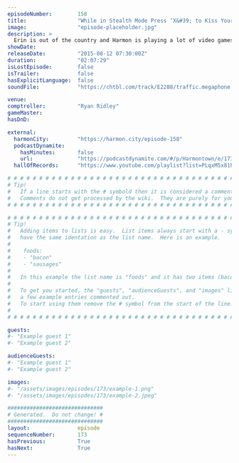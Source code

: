 ```yaml
---
episodeNumber:        158
title:                "While in Stealth Mode Press ‘X&#39; to Kiss Your Wife"
image:                "episode-placeholder.jpg"
description: >
  Erin is out of the country and Harmon is playing a lot of video games and has strong opinions on them. Ryan Ridley comptrolls and the guys from Before You Were Funny make Harmon read one of his earliest short stories. Watch the video at harmontown.com/...
showDate:             
releaseDate:          "2015-08-12 07:30:00Z"
duration:             "02:07:29"
isLostEpisode:        false
isTrailer:            false
hasExplicitLanguage:  false
soundFile:            "https://chtbl.com/track/E2288/traffic.megaphone.fm/STA7347511160.mp3?updated=1561416479"

venue:                
comptroller:          "Ryan Ridley"
gameMaster:           
hasDnD:               

external:
  harmonCity:         "https://harmon.city/episode-158"
  podcastDynamite:
    hasMinutes:       false
    url:              "https://podcastdynamite.com/#/p/Harmontown/e/173/158"
  hallOfRecords:      "https://www.youtube.com/playlist?list=PLqxM5x81hNOYsLqN8PLhZ2dPeBPs3p9x_"

# # # # # # # # # # # # # # # # # # # # # # # # # # # # # # # # # # # # # # # # # # # # #
# Tip!
#   If a line starts with the # symbold then it is considered a comment.
#   Comments do not get processed by the wiki.  They are purely for your information.
# # # # # # # # # # # # # # # # # # # # # # # # # # # # # # # # # # # # # # # # # # # # #

# # # # # # # # # # # # # # # # # # # # # # # # # # # # # # # # # # # # # # # # # # # # #
# Tip!
#   Adding items to lists is easy.  List items always start with a - symbol and have
#   have the same identation as the list name.  Here is an example.
#
#    foods:
#    - "bacon"
#    - "sausages"
#
#   In this example the list name is "foods" and it has two items (bacon, and sausages).
#
#   To get you started, the "guests", "audienceGuests", and "images" lists below have
#   a few example entries commented out.
#   To start using them remove the # symbol from the start of the line.
#
# # # # # # # # # # # # # # # # # # # # # # # # # # # # # # # # # # # # # # # # # # # # #

guests:
#- "Example guest 1"
#- "Example guest 2"

audienceGuests:
#- "Example guest 1"
#- "Example guest 2"

images:
#- "/assets/images/episodes/173/example-1.png"
#- "/assets/images/episodes/173/example-2.jpeg"

##############################
# Generated.  Do not change! #
##############################
layout:               episode
sequenceNumber:       173
hasPrevious:          True
hasNext:              True
---
```


<!-- The episode description will be rendered here -->

<!-- Add your content BELOW here -->
<!-- vvvvvvvvvvvvvvvvvvvvvvvvvvv -->




<!-- ^^^^^^^^^^^^^^^^^^^^^^^^^^^ -->
<!-- Add your content ABOVE here -->

<!-- The episode gallery will be rendered here -->